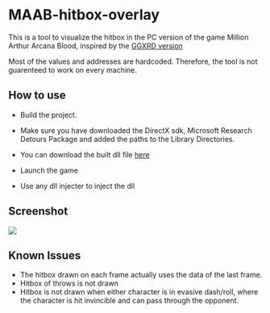# MAAB-hitbox-overlay

This is a tool to visualize the hitbox in the PC version of the game Million Arthur Arcana Blood, inspired by the <a href="https://www.reddit.com/r/Guiltygear/comments/42hql7/guilty_gear_xrd_pc_hitbox_overlay/" target="_blank">GGXRD version </a>

Most of the values and addresses are hardcoded. Therefore, the tool is not guarenteed to work on every machine.

## How to use
* Build the project. 
* Make sure you have downloaded the DirectX sdk, Microsoft Research Detours Package and added the paths to the Library Directories.
* You can download the built dll file <a href="https://drive.google.com/file/d/1KVRaZvgeML4hd1DrnxtmbYhUjvHjDHD9/view?usp=sharing">here</a>

* Launch the game
* Use any dll injecter to inject the dll


## Screenshot
<img src="https://i.imgur.com/MAjtpG3.png"/>

## Known Issues
* The hitbox drawn on each frame actually uses the data of the last frame.
* Hitbox of throws is not drawn
* Hitbox is not drawn when either character is in evasive dash/roll, where the character is hit invincible and can pass through the opponent.
